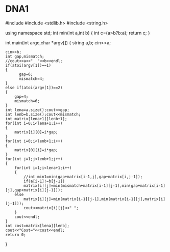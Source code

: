 # DNA1
#include <iostream>
#include <stdlib.h>
#include <string.h>

using namespace std;
int min(int a,int b)
{
	int c=(a>b?b:a);
	return c;
}

int main(int argc,char *argv[])
{
	string a,b;
	cin>>a;

	cin>>b;
	int gap,mismatch;
	//cout<<a<<"  "<<b<<endl;
	if(atoi(argv[1])==1)
	{
          gap=6;
          mismatch=4;
	}
	else if(atoi(argv[1])==2)
	{
		gap=4;
		mismatch=6;
	}
	int lena=a.size();cout<<gap;
	int lenb=b.size();cout<<mismatch;
	int matrix[lena+1][lenb+1];
	for(int i=0;i<lena+1;i++)
	{
		matrix[i][0]=i*gap;
	}
	for(int i=0;i<lenb+1;i++)
	{
		matrix[0][i]=i*gap;
	}
    for(int j=1;j<lenb+1;j++)
    {
    	for(int i=1;i<lena+1;i++)
    	{
    		//int min1=min(gap+matrix[i-1,j],gap+matrix[i,j-1]);
    		if(a[i-1]!=b[j-1])
            matrix[i][j]=min(mismatch+matrix[i-1][j-1],min(gap+matrix[i-1][j],gap+matrix[i][j-1]));
        else
        	matrix[i][j]=min(matrix[i-1][j-1],min(matrix[i-1][j],matrix[i][j-1]));
            cout<<matrix[i][j]<<" ";
    	}
    	cout<<endl;
    }
    int cost=matrix[lena][lenb];
    cout<<"Cost="<<cost<<endl;
	return 0;
}
